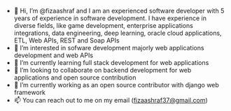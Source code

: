 - 👋 Hi, I’m @fizaashraf and I am an experienced software developer with 5 years of experience in software development. I have experience in diverse fields, like game development, enterprise applications integrations, data engineering, deep learning, oracle cloud applications, ETL, Web APIs, REST and Soap APIs
- 👀 I’m interested in sofware development majorly web applications development and web APIs
- 🌱 I’m currently learning full stack development for web applications
- 💞️ I’m looking to collaborate on backend development for web applications and open source contribution
- 💞️ I’m currently working as an open source contributor with django web framework
- 📫 You can reach out to me on my email (fizaashraf37@gmail.com)

<!---
fizaashraf37/fizaashraf37 is a ✨ special ✨ repository because its `README.md` (this file) appears on your GitHub profile.
You can click the Preview link to take a look at your changes.
--->
